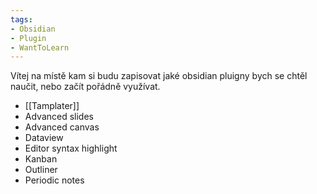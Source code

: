 ```yaml
---
tags:
- Obsidian
- Plugin
- WantToLearn
---
```


Vítej na místě kam si budu zapisovat jaké obsidian pluigny bych se chtěl naučit, nebo začít pořádně využívat.


- [[Tamplater]]
- Advanced slides
- Advanced canvas
- Dataview
- Editor syntax highlight
- Kanban
- Outliner
- Periodic notes
